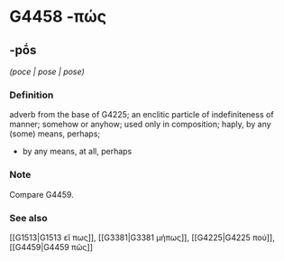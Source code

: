 # G4458 -πώς

## -pṓs

_(poce | pose | pose)_

### Definition

adverb from the base of G4225; an enclitic particle of indefiniteness of manner; somehow or anyhow; used only in composition; haply, by any (some) means, perhaps; 

- by any means, at all, perhaps

### Note

Compare G4459.

### See also

[[G1513|G1513 εἴ πως]], [[G3381|G3381 μήπως]], [[G4225|G4225 πού]], [[G4459|G4459 πῶς]]
